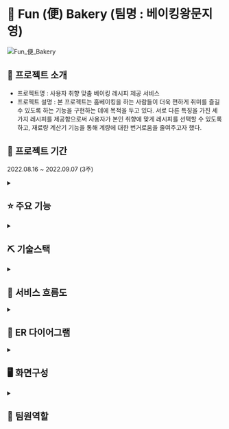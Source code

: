 # :birthday: Fun (便) Bakery (팀명 : 베이킹왕문지영)
![Fun_便_Bakery](/uploads/f80967022cd4c783b16febc35091b5ac/Fun_便_Bakery.png)

## 👀 프로젝트 소개
* 프로젝트명 : 사용자 취향 맞춤 베이킹 레시피 제공 서비스
* 프로젝트 설명 : 본 프로젝트는 홈베이킹을 하는 사람들이 더욱 편하게 취미를 즐길 수 있도록 하는 기능을 구현하는 데에 목적을 두고 있다. 서로 다른 특징을 가진 세 가지 레시피를 제공함으로써 사용자가 본인 취향에 맞게 레시피를 선택할 수 있도록 하고, 재료량 계산기 기능을 통해 계량에 대한 번거로움을 줄여주고자 했다.

## 📅 프로젝트 기간
2022.08.16 ~ 2022.09.07 (3주)
<br>
<!-- 주요기능 -->
<details>
<summary><h2>⭐ 주요 기능</h2></summary>
<ul>
    <li><b>웹 - 사용자</b>
        <ul>
            <li>레시피 화면
                <ul>
                    <li>재료, 재료량 계산기, 계량법 안내, 레시피 안내</li>
                    <li>취향별 선택</li>
                </ul>
            </li>
            <li>유의사항 화면</li>
            <li>사용자 게시판 화면</li>
            <li>기본으로 구비하면 좋은 재료 및 도구 정보 제공 화면 및 판매처</li>
            <li>회원가입 및 로그인 화면</li>
        </ul>
    </li>
</ul>
<ul>
    <li><b>웹 - 관리자</b>
        <ul>
            <li>회원관리 화면</li>
        </ul>
    </li>
</ul>
</details>
<!-- 기술 스택 -->
<details>
<summary><h2>⛏ 기술스택</h1></summary>
<div markdown="1">
<table>
    <tr>
        <th>구분</th>
        <th>내용</th>
    </tr>
    <tr>
        <td>사용언어</td>
        <td>
            <img src="https://img.shields.io/badge/Java-007396?style=for-the-badge&logo=java&logoColor=white"/>
            <img src="https://img.shields.io/badge/HTML5-E34F26?style=for-the-badge&logo=HTML5&logoColor=white"/>
            <img src="https://img.shields.io/badge/CSS3-1572B6?style=for-the-badge&logo=CSS3&logoColor=white"/>
            <img src="https://img.shields.io/badge/JavaScript-F7DF1E?style=for-the-badge&logo=JavaScript&logoColor=white"/>
        </td>
    </tr>
    <tr>
        <td>라이브러리</td>
        <td>
            <img src="https://img.shields.io/badge/BootStrap-7952B3?style=for-the-badge&logo=BootStrap&logoColor=white"/>
        </td>
    </tr>
    <tr>
        <td>개발도구</td>
        <td>
            <img src="https://img.shields.io/badge/Eclipse-2C2255?style=for-the-badge&logo=Eclipse&logoColor=white"/>
            <img src="https://img.shields.io/badge/VSCode-007ACC?style=for-the-badge&logo=VisualStudioCode&logoColor=white"/>
        </td>
    </tr>
    <tr>
        <td>서버환경</td>
        <td>
            <img src="https://img.shields.io/badge/Apache Tomcat-D22128?style=for-the-badge&logo=Apache Tomcat&logoColor=white"/>
        </td>
    </tr>
    <tr>
        <td>데이터베이스</td>
        <td>
            <img src="https://img.shields.io/badge/Oracle 11g-F80000?style=for-the-badge&logo=Oracle&logoColor=white"/>
        </td>
    </tr>
    <tr>
        <td>협업도구</td>
        <td>
            <img src="https://img.shields.io/badge/Git-F05032?style=for-the-badge&logo=Git&logoColor=white"/>
            <img src="https://img.shields.io/badge/GitLab-4B4B77?style=for-the-badge&logo=GitLab&logoColor=white"/>
        </td>
    </tr>
</table>
</div>
</details>


<!-- ## 🏗️ 시스템 아키텍처 -->

<!-- ## 📌 유스케이스 -->
<!-- 서비스 흐름도 -->
<details>
<summary><h2>📌 서비스 흐름도</h2></summary>
<div markdown="1">
![image](/uploads/a2e60c64980febc5f84c8131c479ddfb/image.png)
<br>
</div>
</details>

<!-- ER 다이어그램 -->
<details>
<summary><h2>📌 ER 다이어그램</h2></summary>
<div markdown="1">
![image](/uploads/f0e6a80a571e71857c10b57341f7e554/image.png)
<br>
</div>
</details>

<!-- 화면 구성 -->
<details>
<summary><h2>🖥 화면구성</h2></summary>
<div markdown="1">
![image](/uploads/50600db93f2967f95559fdd379368d08/image.png)
<br>
</div>
</details>

<!-- 팀원 역할 -->
<details>
<summary><h2>👥 팀원역할</h2></summary>
<div markdown="1">
<table>
  <tr>
    <td align="center"><img src="image-1.png" width="100" height="100"/></td>
    <td align="center"><img src="https://mb.ntdtv.kr/assets/uploads/2019/01/Screen-Shot-2019-01-08-at-4.31.55-PM-e1546932545978.png" width="100" height="100"/></td>
    <td align="center"><img src="https://mblogthumb-phinf.pstatic.net/20160127_177/krazymouse_1453865104404DjQIi_PNG/%C4%AB%C4%AB%BF%C0%C7%C1%B7%BB%C1%EE_%B6%F3%C0%CC%BE%F0.png?type=w2" width="100" height="100"/></td>
    <td align="center"><img src="https://i.pinimg.com/236x/ed/bb/53/edbb53d4f6dd710431c1140551404af9.jpg" width="100" height="100"/></td>
    <td align="center"><img src="https://pbs.twimg.com/media/B-n6uPYUUAAZSUx.png" width="100" height="100"/></td>
  </tr>
  <tr>
    <td align="center"><strong>문지영</strong></td>
    <td align="center"><strong>노성진</strong></td>
    <td align="center"><strong>박현성</strong></td>
    <td align="center"><strong>윤예지</strong></td>
    <td align="center"><strong>이현우</strong></td>
  </tr>
  <tr>
    <td align="left"><b>- 프로젝트 총괄<br>- 데이터 수집 및 전처리<br>- 재료량 계산기능 구현</b></td>
    <td align="left"><b>- 웹 UI/UX<br>- 로그인,회원가입 기능<br>- 계량법 안내 모달 구현</b></td>
    <td align="left"><b>- 웹 UI/UX<br>- 게시판 기능 구현<br>- 사이드바 기능 구현</b></td>
    <td align="left"><b>- 웹 UI/UX<br>- 데이터 수집 및 전처리<br>- 레시피 분류 기능 구현</b></td>
    <td align="left"><b>- 데이터 수집 및 전처리<br>- DB구축<br>- 회원관리 기능 구현</b></td>
  </tr>
  <tr>
    <td align="center"><a href="https://github.com/jiyounghi" target='_blank'>github</a></td>
    <td align="center"><a href="https://github.com/shtjdwls1" target='_blank'>github</a></td>
    <td align="center"><a href="https://github.com/hyeontjd" target='_blank'>github</a></td>
    <td align="center"><a href="https://github.com/yeeeeeji" target='_blank'>github</a></td>
    <td align="center"><a href="https://github.com/gusdn820" target='_blank'>github</a></td>
  </tr>
</table>
</div>
</details>


<!-- ## 🧐 트러블슈팅 -->

<br>
